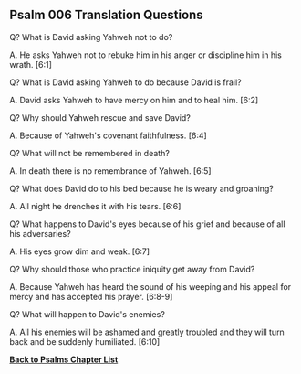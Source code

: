 ## Psalm 006 Translation Questions ##

Q? What is David asking Yahweh not to do?

A. He asks Yahweh not to rebuke him in his anger or discipline him in his wrath. [6:1]

Q? What is David asking Yahweh to do because David is frail?

A. David asks Yahweh to have mercy on him and to heal him. [6:2]

Q? Why should Yahweh rescue and save David?

A. Because of Yahweh's covenant faithfulness. [6:4]

Q? What will not be remembered in death?

A. In death there is no remembrance of Yahweh. [6:5]

Q? What does David do to his bed because he is weary and groaning?

A. All night he drenches it with his tears. [6:6]

Q? What happens to David's eyes because of his grief and because of all his adversaries?

A. His eyes grow dim and weak. [6:7]

Q? Why should those who practice iniquity get away from David?

A. Because Yahweh has heard the sound of his weeping and his appeal for mercy and has accepted his prayer. [6:8-9]

Q? What will happen to David's enemies?

A. All his enemies will be ashamed and greatly troubled and they will turn back and be suddenly humiliated. [6:10]

__[Back to Psalms Chapter List](./)__

